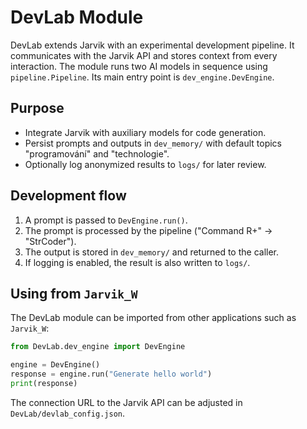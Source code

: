 # DevLab Module

DevLab extends Jarvik with an experimental development pipeline. It
communicates with the Jarvik API and stores context from every
interaction. The module runs two AI models in sequence using
`pipeline.Pipeline`. Its main entry point is `dev_engine.DevEngine`.

## Purpose

* Integrate Jarvik with auxiliary models for code generation.
* Persist prompts and outputs in `dev_memory/` with default topics
  "programování" and "technologie".
* Optionally log anonymized results to `logs/` for later review.

## Development flow

1. A prompt is passed to `DevEngine.run()`.
2. The prompt is processed by the pipeline ("Command R+" -> "StrCoder").
3. The output is stored in `dev_memory/` and returned to the caller.
4. If logging is enabled, the result is also written to `logs/`.

## Using from `Jarvik_W`

The DevLab module can be imported from other applications such as
`Jarvik_W`:

```python
from DevLab.dev_engine import DevEngine

engine = DevEngine()
response = engine.run("Generate hello world")
print(response)
```

The connection URL to the Jarvik API can be adjusted in
`DevLab/devlab_config.json`.
